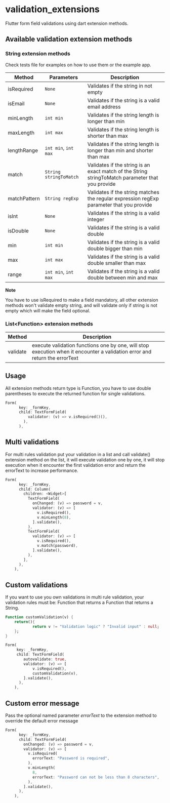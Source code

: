 
# validation_extensions

Flutter form field validations using dart extension methods.

## Available validation extension methods

### String extension methods

Check tests file for examples on how to use them or the example app.


|Method|Parameters | Description |
|------|-----------|-------------|
| isRequired | `None`| Validates if the string in not empty |
| isEmail | `None` | Validates if the string is a valid email address |
| minLength | `int min` | Validates if the string length is longer than min |
| maxLength | `int max` | Validates if the string length is shorter than max |
| lengthRange | `int min`, `int max` | Validates if the string length is longer than min and shorter than max|
| match | `String stringToMatch` | Validates if the string is an exact match of the String stringToMatch parameter that you provide |
| matchPattern | `String regExp` | Validates if the string matches the regular expression regExp parameter that you provide |
| isInt | `None` | Validates if the string is a valid integer |
| isDouble |`None`  | Validates if the string is a valid double |
| min | `int min` | Validates if the string is a valid double bigger than min |
| max | `int max` | Validates if the string is a valid double smaller than max |
| range | `int min`, `int max` | Validates if the string is a valid double between min and max |

**Note**  

You have to use isRequired to make a field mandatory, all other extension methods won't validate empty string, and will validate only if string is not empty which will make the field optional.

### List\<Function> extension methods

|Method| Description |
|------|-------------|
| validate | execute validation functions one by one, will stop execution when it encounter a validation error and return the errorText  |

## Usage

All extension methods return type is Function, you have to use double parentheses to execute the returned function for single validations.

```dart
Form(
      key: _formKey,
      child: TextFormField(
          validator: (v) => v.isRequired()(),
        ),
      ),
```

## Multi validations

For multi rules validation put your validation in a list and call validate() extension method on the list, it will execute validation one by one, it will stop execution when it encounter the first validation error and return the errorText to increase performance.

```dart
Form(
      key: _formKey,
      child: Column(
        children: <Widget>[
          TextFormField(
            onChanged: (v) => password = v,
            validator: (v) => [
              v.isRequired(),
              v.minLength(8),
            ].validate(),
          ),
          TextFormField(
            validator: (v) => [
              v.isRequired(),
              v.match(password),
            ].validate(),
          ),
        ],
      ),
    ),
```

## Custom validations

If you want to use you own validations in multi rule validation, your validation rules must be:
Function that returns a Function that returns a String.

```dart
Function customValidation(v) {
	return(){
			return v != "Validation logic" ? "Invalid input" : null;
	};
}

Form(
     key: _formKey,
     child: TextFormField(
        autovalidate: true,
        validator: (v) => [
			v.isRequired(),
	        customValidation(v),
        ].validate(),
      ),
    ),
```
## Custom error message

Pass the optional named parameter *errorText* to the extension method to override the default error message

```dart
Form(
      key: _formKey,
      child: TextFormField(
        onChanged: (v) => password = v,
        validator: (v) => [
          v.isRequired(
            errorText: "Password is required",
          ),
          v.minLength(
            8,
            errorText: "Password can not be less than 8 characters",
          ),
        ].validate(),
      ),
    ),

```